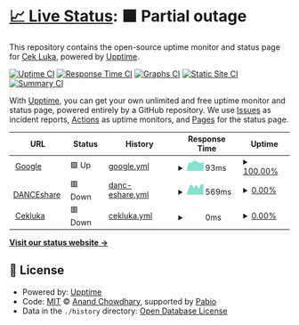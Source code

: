 # [📈 Live Status](https://LukaCek.github.io/uptime): <!--live status--> **🟧 Partial outage**

This repository contains the open-source uptime monitor and status page for [Cek Luka](cekluka.com), powered by [Upptime](https://github.com/upptime/upptime).

[![Uptime CI](https://github.com/LukaCek/uptime/workflows/Uptime%20CI/badge.svg)](https://github.com/LukaCek/uptime/actions?query=workflow%3A%22Uptime+CI%22)
[![Response Time CI](https://github.com/LukaCek/uptime/workflows/Response%20Time%20CI/badge.svg)](https://github.com/LukaCek/uptime/actions?query=workflow%3A%22Response+Time+CI%22)
[![Graphs CI](https://github.com/LukaCek/uptime/workflows/Graphs%20CI/badge.svg)](https://github.com/LukaCek/uptime/actions?query=workflow%3A%22Graphs+CI%22)
[![Static Site CI](https://github.com/LukaCek/uptime/workflows/Static%20Site%20CI/badge.svg)](https://github.com/LukaCek/uptime/actions?query=workflow%3A%22Static+Site+CI%22)
[![Summary CI](https://github.com/LukaCek/uptime/workflows/Summary%20CI/badge.svg)](https://github.com/LukaCek/uptime/actions?query=workflow%3A%22Summary+CI%22)

With [Upptime](https://upptime.js.org), you can get your own unlimited and free uptime monitor and status page, powered entirely by a GitHub repository. We use [Issues](https://github.com/LukaCek/uptime/issues) as incident reports, [Actions](https://github.com/LukaCek/uptime/actions) as uptime monitors, and [Pages](https://LukaCek.github.io/uptime) for the status page.

<!--start: status pages-->
<!-- This summary is generated by Upptime (https://github.com/upptime/upptime) -->
<!-- Do not edit this manually, your changes will be overwritten -->
<!-- prettier-ignore -->
| URL | Status | History | Response Time | Uptime |
| --- | ------ | ------- | ------------- | ------ |
| <img alt="" src="https://icons.duckduckgo.com/ip3/www.google.com.ico" height="13"> [Google](https://www.google.com) | 🟩 Up | [google.yml](https://github.com/LukaCek/uptime/commits/HEAD/history/google.yml) | <details><summary><img alt="Response time graph" src="./graphs/google/response-time-week.png" height="20"> 93ms</summary><br><a href="https://LukaCek.github.io/uptime/history/google"><img alt="Response time 109" src="https://img.shields.io/endpoint?url=https%3A%2F%2Fraw.githubusercontent.com%2FLukaCek%2Fuptime%2FHEAD%2Fapi%2Fgoogle%2Fresponse-time.json"></a><br><a href="https://LukaCek.github.io/uptime/history/google"><img alt="24-hour response time 86" src="https://img.shields.io/endpoint?url=https%3A%2F%2Fraw.githubusercontent.com%2FLukaCek%2Fuptime%2FHEAD%2Fapi%2Fgoogle%2Fresponse-time-day.json"></a><br><a href="https://LukaCek.github.io/uptime/history/google"><img alt="7-day response time 93" src="https://img.shields.io/endpoint?url=https%3A%2F%2Fraw.githubusercontent.com%2FLukaCek%2Fuptime%2FHEAD%2Fapi%2Fgoogle%2Fresponse-time-week.json"></a><br><a href="https://LukaCek.github.io/uptime/history/google"><img alt="30-day response time 111" src="https://img.shields.io/endpoint?url=https%3A%2F%2Fraw.githubusercontent.com%2FLukaCek%2Fuptime%2FHEAD%2Fapi%2Fgoogle%2Fresponse-time-month.json"></a><br><a href="https://LukaCek.github.io/uptime/history/google"><img alt="1-year response time 109" src="https://img.shields.io/endpoint?url=https%3A%2F%2Fraw.githubusercontent.com%2FLukaCek%2Fuptime%2FHEAD%2Fapi%2Fgoogle%2Fresponse-time-year.json"></a></details> | <details><summary><a href="https://LukaCek.github.io/uptime/history/google">100.00%</a></summary><a href="https://LukaCek.github.io/uptime/history/google"><img alt="All-time uptime 100.00%" src="https://img.shields.io/endpoint?url=https%3A%2F%2Fraw.githubusercontent.com%2FLukaCek%2Fuptime%2FHEAD%2Fapi%2Fgoogle%2Fuptime.json"></a><br><a href="https://LukaCek.github.io/uptime/history/google"><img alt="24-hour uptime 100.00%" src="https://img.shields.io/endpoint?url=https%3A%2F%2Fraw.githubusercontent.com%2FLukaCek%2Fuptime%2FHEAD%2Fapi%2Fgoogle%2Fuptime-day.json"></a><br><a href="https://LukaCek.github.io/uptime/history/google"><img alt="7-day uptime 100.00%" src="https://img.shields.io/endpoint?url=https%3A%2F%2Fraw.githubusercontent.com%2FLukaCek%2Fuptime%2FHEAD%2Fapi%2Fgoogle%2Fuptime-week.json"></a><br><a href="https://LukaCek.github.io/uptime/history/google"><img alt="30-day uptime 100.00%" src="https://img.shields.io/endpoint?url=https%3A%2F%2Fraw.githubusercontent.com%2FLukaCek%2Fuptime%2FHEAD%2Fapi%2Fgoogle%2Fuptime-month.json"></a><br><a href="https://LukaCek.github.io/uptime/history/google"><img alt="1-year uptime 100.00%" src="https://img.shields.io/endpoint?url=https%3A%2F%2Fraw.githubusercontent.com%2FLukaCek%2Fuptime%2FHEAD%2Fapi%2Fgoogle%2Fuptime-year.json"></a></details>
| <img alt="" src="https://icons.duckduckgo.com/ip3/danceshare.cekluka.com.ico" height="13"> [DANCEshare](https://danceshare.cekluka.com/) | 🟥 Down | [danc-eshare.yml](https://github.com/LukaCek/uptime/commits/HEAD/history/danc-eshare.yml) | <details><summary><img alt="Response time graph" src="./graphs/danc-eshare/response-time-week.png" height="20"> 569ms</summary><br><a href="https://LukaCek.github.io/uptime/history/danc-eshare"><img alt="Response time 511" src="https://img.shields.io/endpoint?url=https%3A%2F%2Fraw.githubusercontent.com%2FLukaCek%2Fuptime%2FHEAD%2Fapi%2Fdanc-eshare%2Fresponse-time.json"></a><br><a href="https://LukaCek.github.io/uptime/history/danc-eshare"><img alt="24-hour response time 644" src="https://img.shields.io/endpoint?url=https%3A%2F%2Fraw.githubusercontent.com%2FLukaCek%2Fuptime%2FHEAD%2Fapi%2Fdanc-eshare%2Fresponse-time-day.json"></a><br><a href="https://LukaCek.github.io/uptime/history/danc-eshare"><img alt="7-day response time 569" src="https://img.shields.io/endpoint?url=https%3A%2F%2Fraw.githubusercontent.com%2FLukaCek%2Fuptime%2FHEAD%2Fapi%2Fdanc-eshare%2Fresponse-time-week.json"></a><br><a href="https://LukaCek.github.io/uptime/history/danc-eshare"><img alt="30-day response time 511" src="https://img.shields.io/endpoint?url=https%3A%2F%2Fraw.githubusercontent.com%2FLukaCek%2Fuptime%2FHEAD%2Fapi%2Fdanc-eshare%2Fresponse-time-month.json"></a><br><a href="https://LukaCek.github.io/uptime/history/danc-eshare"><img alt="1-year response time 511" src="https://img.shields.io/endpoint?url=https%3A%2F%2Fraw.githubusercontent.com%2FLukaCek%2Fuptime%2FHEAD%2Fapi%2Fdanc-eshare%2Fresponse-time-year.json"></a></details> | <details><summary><a href="https://LukaCek.github.io/uptime/history/danc-eshare">0.00%</a></summary><a href="https://LukaCek.github.io/uptime/history/danc-eshare"><img alt="All-time uptime 2.76%" src="https://img.shields.io/endpoint?url=https%3A%2F%2Fraw.githubusercontent.com%2FLukaCek%2Fuptime%2FHEAD%2Fapi%2Fdanc-eshare%2Fuptime.json"></a><br><a href="https://LukaCek.github.io/uptime/history/danc-eshare"><img alt="24-hour uptime 0.00%" src="https://img.shields.io/endpoint?url=https%3A%2F%2Fraw.githubusercontent.com%2FLukaCek%2Fuptime%2FHEAD%2Fapi%2Fdanc-eshare%2Fuptime-day.json"></a><br><a href="https://LukaCek.github.io/uptime/history/danc-eshare"><img alt="7-day uptime 0.00%" src="https://img.shields.io/endpoint?url=https%3A%2F%2Fraw.githubusercontent.com%2FLukaCek%2Fuptime%2FHEAD%2Fapi%2Fdanc-eshare%2Fuptime-week.json"></a><br><a href="https://LukaCek.github.io/uptime/history/danc-eshare"><img alt="30-day uptime 2.76%" src="https://img.shields.io/endpoint?url=https%3A%2F%2Fraw.githubusercontent.com%2FLukaCek%2Fuptime%2FHEAD%2Fapi%2Fdanc-eshare%2Fuptime-month.json"></a><br><a href="https://LukaCek.github.io/uptime/history/danc-eshare"><img alt="1-year uptime 2.76%" src="https://img.shields.io/endpoint?url=https%3A%2F%2Fraw.githubusercontent.com%2FLukaCek%2Fuptime%2FHEAD%2Fapi%2Fdanc-eshare%2Fuptime-year.json"></a></details>
| <img alt="" src="https://icons.duckduckgo.com/ip3/cekluka.com.ico" height="13"> [Cekluka](https://cekluka.com) | 🟥 Down | [cekluka.yml](https://github.com/LukaCek/uptime/commits/HEAD/history/cekluka.yml) | <details><summary><img alt="Response time graph" src="./graphs/cekluka/response-time-week.png" height="20"> 0ms</summary><br><a href="https://LukaCek.github.io/uptime/history/cekluka"><img alt="Response time 0" src="https://img.shields.io/endpoint?url=https%3A%2F%2Fraw.githubusercontent.com%2FLukaCek%2Fuptime%2FHEAD%2Fapi%2Fcekluka%2Fresponse-time.json"></a><br><a href="https://LukaCek.github.io/uptime/history/cekluka"><img alt="24-hour response time 0" src="https://img.shields.io/endpoint?url=https%3A%2F%2Fraw.githubusercontent.com%2FLukaCek%2Fuptime%2FHEAD%2Fapi%2Fcekluka%2Fresponse-time-day.json"></a><br><a href="https://LukaCek.github.io/uptime/history/cekluka"><img alt="7-day response time 0" src="https://img.shields.io/endpoint?url=https%3A%2F%2Fraw.githubusercontent.com%2FLukaCek%2Fuptime%2FHEAD%2Fapi%2Fcekluka%2Fresponse-time-week.json"></a><br><a href="https://LukaCek.github.io/uptime/history/cekluka"><img alt="30-day response time 0" src="https://img.shields.io/endpoint?url=https%3A%2F%2Fraw.githubusercontent.com%2FLukaCek%2Fuptime%2FHEAD%2Fapi%2Fcekluka%2Fresponse-time-month.json"></a><br><a href="https://LukaCek.github.io/uptime/history/cekluka"><img alt="1-year response time 0" src="https://img.shields.io/endpoint?url=https%3A%2F%2Fraw.githubusercontent.com%2FLukaCek%2Fuptime%2FHEAD%2Fapi%2Fcekluka%2Fresponse-time-year.json"></a></details> | <details><summary><a href="https://LukaCek.github.io/uptime/history/cekluka">0.00%</a></summary><a href="https://LukaCek.github.io/uptime/history/cekluka"><img alt="All-time uptime 0.00%" src="https://img.shields.io/endpoint?url=https%3A%2F%2Fraw.githubusercontent.com%2FLukaCek%2Fuptime%2FHEAD%2Fapi%2Fcekluka%2Fuptime.json"></a><br><a href="https://LukaCek.github.io/uptime/history/cekluka"><img alt="24-hour uptime 0.00%" src="https://img.shields.io/endpoint?url=https%3A%2F%2Fraw.githubusercontent.com%2FLukaCek%2Fuptime%2FHEAD%2Fapi%2Fcekluka%2Fuptime-day.json"></a><br><a href="https://LukaCek.github.io/uptime/history/cekluka"><img alt="7-day uptime 0.00%" src="https://img.shields.io/endpoint?url=https%3A%2F%2Fraw.githubusercontent.com%2FLukaCek%2Fuptime%2FHEAD%2Fapi%2Fcekluka%2Fuptime-week.json"></a><br><a href="https://LukaCek.github.io/uptime/history/cekluka"><img alt="30-day uptime 0.00%" src="https://img.shields.io/endpoint?url=https%3A%2F%2Fraw.githubusercontent.com%2FLukaCek%2Fuptime%2FHEAD%2Fapi%2Fcekluka%2Fuptime-month.json"></a><br><a href="https://LukaCek.github.io/uptime/history/cekluka"><img alt="1-year uptime 0.00%" src="https://img.shields.io/endpoint?url=https%3A%2F%2Fraw.githubusercontent.com%2FLukaCek%2Fuptime%2FHEAD%2Fapi%2Fcekluka%2Fuptime-year.json"></a></details>

<!--end: status pages-->

[**Visit our status website →**](https://LukaCek.github.io/uptime)

## 📄 License

- Powered by: [Upptime](https://github.com/upptime/upptime)
- Code: [MIT](./LICENSE) © [Anand Chowdhary](https://anandchowdhary.com), supported by [Pabio](https://pabio.com)
- Data in the `./history` directory: [Open Database License](https://opendatacommons.org/licenses/odbl/1-0/)
